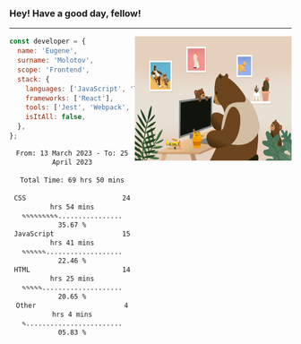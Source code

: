 ### Hey! Have a good day, fellow!
---
<img align='right' alt='GIF' vertical-align='center' src='./src/giphy.gif' width='280px' height='222px'/>

```javascript
const developer = {
  name: 'Eugene',
  surname: 'Molotov',
  scope: 'Frontend',
  stack: {
    languages: ['JavaScript', 'TypeScript'],
    frameworks: ['React'],
    tools: ['Jest', 'Webpack', 'Sass'],
    isItAll: false,
  },
};
```

<div align="center">
<!--START_SECTION:waka-->

```text
From: 13 March 2023 - To: 25 April 2023

Total Time: 69 hrs 50 mins

CSS                        24 hrs 54 mins  ✎✎✎✎✎✎✎✎✎................   35.67 %
JavaScript                 15 hrs 41 mins  ✎✎✎✎✎✎...................   22.46 %
HTML                       14 hrs 25 mins  ✎✎✎✎✎....................   20.65 %
Other                      4 hrs 4 mins    ✎........................   05.83 %
```

<!--END_SECTION:waka-->

